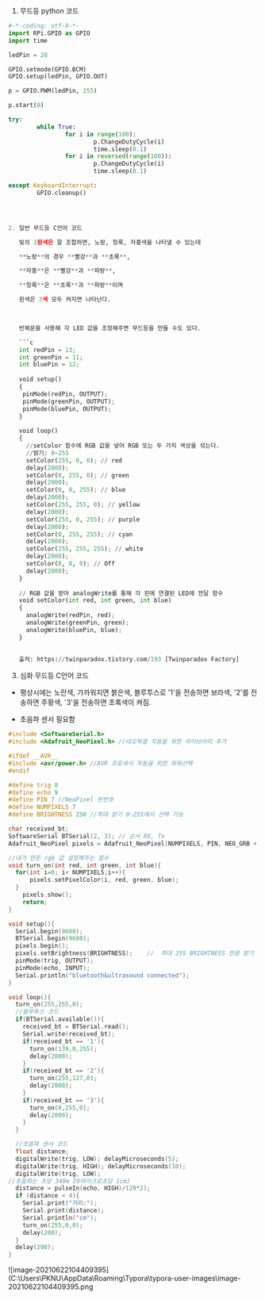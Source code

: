 1. 무드등 python 코드

```python
#-*-coding: utf-8-*-
import RPi.GPIO as GPIO
import time

ledPin = 20

GPIO.setmode(GPIO.BCM)
GPIO.setup(ledPin, GPIO.OUT)

p = GPIO.PWM(ledPin, 255)

p.start(0)

try:
        while True:
                for i in range(100):
                        p.ChangeDutyCycle(i)
                        time.sleep(0.1)
                for i in reversed(range(100)):
                        p.ChangeDutyCycle(i)
                        time.sleep(0.1)

except KeyboardInterrupt:
        GPIO.cleanup()




2. 일반 무드등 C언어 코드

   빛의 3원색은 잘 조합하면, 노랑, 청록, 자홍색을 나타낼 수 있는데

   **노랑**의 경우 **빨강**과 **초록**,

   **자홍**은 **빨강**과 **파랑**,

   **청록**은 **초록**과 **파랑**이며

   흰색은 3색 모두 켜지면 나타난다.

   

   반복문을 사용해 각 LED 값을 조정해주면 무드등을 만들 수도 있다.

   ```c
   int redPin = 13;
   int greenPin = 11;
   int bluePin = 12;
    
   void setup()
   {
    pinMode(redPin, OUTPUT);
    pinMode(greenPin, OUTPUT);
    pinMode(bluePin, OUTPUT); 
   }
    
   void loop()
   {
     //setColor 함수에 RGB 값을 넣어 RGB 또는 두 가지 색상을 섞는다.
     //밝기: 0~255
     setColor(255, 0, 0); // red
     delay(2000);
     setColor(0, 255, 0); // green
     delay(2000);
     setColor(0, 0, 255); // blue
     delay(2000);
     setColor(255, 255, 0); // yellow
     delay(2000); 
     setColor(255, 0, 255); // purple
     delay(2000);
     setColor(0, 255, 255); // cyan
     delay(2000);
     setColor(255, 255, 255); // white
     delay(2000);
     setColor(0, 0, 0); // Off
     delay(2000);  
   }
    
   // RGB 값을 받아 analogWrite를 통해 각 핀에 연결된 LED에 전달 함수
   void setColor(int red, int green, int blue)
   {
     analogWrite(redPin, red);
     analogWrite(greenPin, green);
     analogWrite(bluePin, blue); 
   }
   
   
   출처: https://twinparadox.tistory.com/193 [Twinparadox Factory]
   ```

   



3.  심화 무드등 C언어 코드

   * 평상시에는 노란색, 가까워지면 붉은색, 블루투스로 '1'을 전송하면 보라색, '2'를 전송하면 주황색, '3'을 전송하면 초록색이 켜짐.

   * 초음파 센서 필요함

```c
#include <SoftwareSerial.h>
#include <Adafruit_NeoPixel.h> //네오픽셀 작동을 위한 라이브러리 추가

#ifdef __AVR__
#include <avr/power.h> //AVR 프로세서 작동을 위한 파워선택
#endif

#define trig 8
#define echo 9
#define PIN 7 //NeoPixel 핀번호
#define NUMPIXELS 7           
#define BRIGHTNESS 250 //최대 밝기 0~255에서 선택 가능

char received_bt;
SoftwareSerial BTSerial(2, 3); // 순서 RX, Tx
Adafruit_NeoPixel pixels = Adafruit_NeoPixel(NUMPIXELS, PIN, NEO_GRB + NEO_KHZ800);

//내가 만든 rgb 값 설정해주는 함수
void turn_on(int red, int green, int blue){
  for(int i=0; i< NUMPIXELS;i++){
      pixels.setPixelColor(i, red, green, blue);
  }
    pixels.show();
    return;
}

void setup(){
  Serial.begin(9600);
  BTSerial.begin(9600);
  pixels.begin();
  pixels.setBrightness(BRIGHTNESS);    //  최대 255 BRIGHTNESS 만큼 밝기 설정
  pinMode(trig, OUTPUT);
  pinMode(echo, INPUT);
  Serial.println("bluetooth&ultrasound connected");
}

void loop(){
  turn_on(255,255,0);
  //블루투스 코드
  if(BTSerial.available()){
    received_bt = BTSerial.read();
    Serial.write(received_bt);
    if(received_bt == '1'){
      turn_on(139,0,255);
      delay(2000);
    }
    if(received_bt == '2'){
      turn_on(255,127,0);
      delay(2000);
    }
    if(received_bt == '3'){
      turn_on(0,255,0);
      delay(2000);
    }
  }

  //초음파 센서 코드
  float distance;
  digitalWrite(trig, LOW); delayMicroseconds(5);
  digitalWrite(trig, HIGH); delayMicroseconds(10);
  digitalWrite(trig, LOW);
//초음파는 초당 340m 29마이크로초당 1cm)
  distance = pulseIn(echo, HIGH)/(29*2);
  if (distance < 4){
    Serial.print("거리:");
    Serial.print(distance);
    Serial.println("cm");
    turn_on(255,0,0);
    delay(200);
  }
  delay(200);
}
```

![image-20210622104409395](C:\Users\PKNU\AppData\Roaming\Typora\typora-user-images\image-20210622104409395.png

